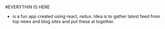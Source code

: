 #EVERYTHIN IS HERE

-   is a fun app created using react, redux. Idea is to gather latest feed from top news and blog sites and put these al together.
